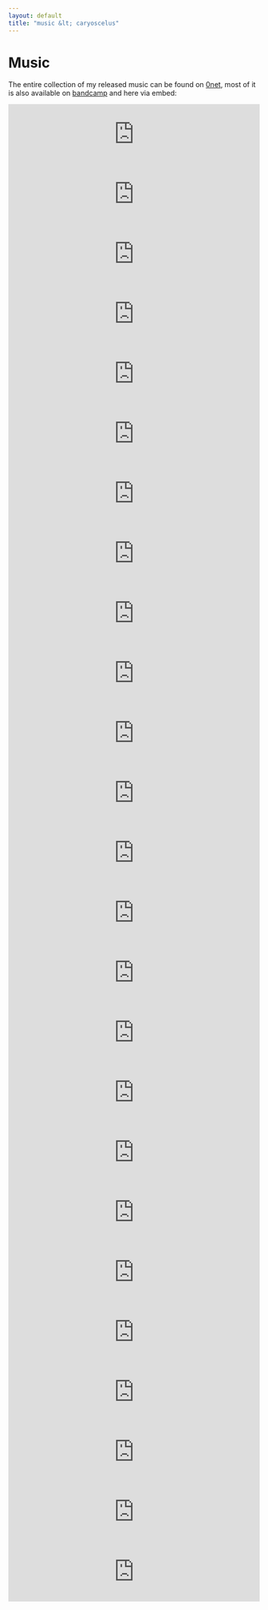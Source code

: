 ```yaml
---
layout: default
title: "music &lt; caryoscelus"
---
```


# Music

The entire collection of my released music can be found on [0net][0music], most
of it is also available on [bandcamp][bandcamp] and here via embed:

[0music]: http://127.0.0.1:43110/1FiHm91tcDdjkiGkHZH2xoMc7Qmzrh8sv3/
[bandcamp]: https://caryoscelus.bandcamp.com

<iframe style="border: 0; width: 100%; height: 120px;" src="https://bandcamp.com/EmbeddedPlayer/album=1227230777/size=large/bgcol=282828/linkcol=0f91ff/tracklist=false/artwork=small/transparent=true/" seamless><a href="https://caryoscelus.bandcamp.com/album/201020">creative comments</a></iframe>

<iframe style="border: 0; width: 100%; height: 120px;" src="https://bandcamp.com/EmbeddedPlayer/album=1666981499/size=large/bgcol=282828/linkcol=0f91ff/tracklist=false/artwork=small/transparent=true/" seamless><a href="https://caryoscelus.bandcamp.com/album/201020">nois tar</a></iframe>

<iframe style="border: 0; width: 100%; height: 120px;" src="https://bandcamp.com/EmbeddedPlayer/album=2875120642/size=large/bgcol=282828/linkcol=0f91ff/tracklist=false/artwork=small/transparent=true/" seamless><a href="https://caryoscelus.bandcamp.com/album/201020">201020</a></iframe>

<iframe style="border: 0; width: 100%; height: 120px;" src="https://bandcamp.com/EmbeddedPlayer/album=4048863805/size=large/bgcol=282828/linkcol=0f91ff/tracklist=false/artwork=small/transparent=true/" seamless><a href="https://caryoscelus.bandcamp.com/album/layers-of-misperception">layers of misperception</a></iframe>

<iframe style="border: 0; width: 100%; height: 120px;" src="https://bandcamp.com/EmbeddedPlayer/album=3883717333/size=large/bgcol=282828/linkcol=0f91ff/tracklist=false/artwork=small/transparent=true/" seamless><a href="https://caryoscelus.bandcamp.com/album/nowhere-hills">nowhere hills</a></iframe>

<iframe style="border: 0; width: 100%; height: 120px;" src="https://bandcamp.com/EmbeddedPlayer/album=84927611/size=large/bgcol=282828/linkcol=0f91ff/tracklist=false/artwork=small/transparent=true/" seamless><a href="https://caryoscelus.bandcamp.com/album/temporal-monument-pt-0">temporal monument pt 0 by distinct lack of poetry</a></iframe>

<iframe style="border: 0; width: 100%; height: 120px;" src="https://bandcamp.com/EmbeddedPlayer/album=2141269165/size=large/bgcol=282828/linkcol=0f91ff/tracklist=false/artwork=small/transparent=true/" seamless><a href="https://caryoscelus.bandcamp.com/album/marginal-notes">marginal notes by that kind of noise</a></iframe>

<iframe style="border: 0; width: 100%; height: 120px;" src="https://bandcamp.com/EmbeddedPlayer/album=405343040/size=large/bgcol=282828/linkcol=0f91ff/tracklist=false/artwork=small/transparent=true/" seamless><a href="https://caryoscelus.bandcamp.com/album/scapes">&#39;scapes by that kind of noise</a></iframe>

<iframe style="border: 0; width: 100%; height: 120px;" src="https://bandcamp.com/EmbeddedPlayer/album=2330821257/size=large/bgcol=282828/linkcol=0f91ff/tracklist=false/artwork=small/transparent=true/" seamless><a href="https://caryoscelus.bandcamp.com/album/awaiting">awaiting by that kind of noise</a></iframe>

<iframe style="border: 0; width: 100%; height: 120px;" src="https://bandcamp.com/EmbeddedPlayer/album=107060692/size=large/bgcol=282828/linkcol=0f91ff/tracklist=false/artwork=small/transparent=true/" seamless><a href="https://caryoscelus.bandcamp.com/album/amber-piano">amber piano by caryoscelus</a></iframe>

<iframe style="border: 0; width: 100%; height: 120px;" src="https://bandcamp.com/EmbeddedPlayer/album=2227871402/size=large/bgcol=282828/linkcol=0f91ff/tracklist=false/artwork=small/transparent=true/" seamless><a href="https://caryoscelus.bandcamp.com/album/nzjz">nzjz by that kind of noise</a></iframe>

<iframe style="border: 0; width: 100%; height: 120px;" src="https://bandcamp.com/EmbeddedPlayer/album=3598978309/size=large/bgcol=282828/linkcol=0f91ff/tracklist=false/artwork=small/transparent=true/" seamless><a href="https://caryoscelus.bandcamp.com/album/steel-vs-aluminium">steel vs aluminium by that kind of noise</a></iframe>

<iframe style="border: 0; width: 100%; height: 120px;" src="https://bandcamp.com/EmbeddedPlayer/album=2954209452/size=large/bgcol=282828/linkcol=0f91ff/tracklist=false/artwork=small/transparent=true/" seamless><a href="https://caryoscelus.bandcamp.com/album/nice-place">nice place by that kind of noise</a></iframe>

<iframe style="border: 0; width: 100%; height: 120px;" src="https://bandcamp.com/EmbeddedPlayer/album=1977041217/size=large/bgcol=282828/linkcol=0f91ff/tracklist=false/artwork=small/transparent=true/" seamless><a href="https://caryoscelus.bandcamp.com/album/harsh-sign">harsh sign by that kind of noise</a></iframe>

<iframe style="border: 0; width: 100%; height: 120px;" src="https://bandcamp.com/EmbeddedPlayer/album=1243015171/size=large/bgcol=282828/linkcol=0f91ff/tracklist=false/artwork=small/transparent=true/" seamless><a href="https://caryoscelus.bandcamp.com/album/hard-sign">hard sign by that kind of noise</a></iframe>

<iframe style="border: 0; width: 100%; height: 120px;" src="https://bandcamp.com/EmbeddedPlayer/album=768446242/size=large/bgcol=282828/linkcol=0f91ff/tracklist=false/artwork=small/transparent=true/" seamless><a href="https://caryoscelus.bandcamp.com/album/construct-destruct">construct/destruct by that kind of noise</a></iframe>

<iframe style="border: 0; width: 100%; height: 120px;" src="https://bandcamp.com/EmbeddedPlayer/album=3459216153/size=large/bgcol=282828/linkcol=0f91ff/tracklist=false/artwork=small/transparent=true/" seamless><a href="https://caryoscelus.bandcamp.com/album/misconcept">misconcept by that kind of noise</a></iframe>

<iframe style="border: 0; width: 100%; height: 120px;" src="https://bandcamp.com/EmbeddedPlayer/album=455526669/size=large/bgcol=282828/linkcol=0f91ff/tracklist=false/artwork=small/transparent=true/" seamless><a href="https://caryoscelus.bandcamp.com/album/almost-a-capella">almost a capella by that kind of noise</a></iframe>

<iframe style="border: 0; width: 100%; height: 120px;" src="https://bandcamp.com/EmbeddedPlayer/album=3678592742/size=large/bgcol=282828/linkcol=0f91ff/tracklist=false/artwork=small/transparent=true/" seamless><a href="https://caryoscelus.bandcamp.com/album/episodes">episodes by caryoscelus</a></iframe>

<iframe style="border: 0; width: 100%; height: 120px;" src="https://bandcamp.com/EmbeddedPlayer/album=3790138417/size=large/bgcol=282828/linkcol=0f91ff/tracklist=false/artwork=small/transparent=true/" seamless><a href="https://caryoscelus.bandcamp.com/album/at-the-edge">at the edge by that kind of noise</a></iframe>

<iframe style="border: 0; width: 100%; height: 120px;" src="https://bandcamp.com/EmbeddedPlayer/album=2797392869/size=large/bgcol=282828/linkcol=0f91ff/tracklist=false/artwork=small/transparent=true/" seamless><a href="https://caryoscelus.bandcamp.com/album/unbroken-glass-and-other-stories">unbroken glass and other stories by that kind of noise</a></iframe>

<iframe style="border: 0; width: 100%; height: 120px;" src="https://bandcamp.com/EmbeddedPlayer/album=1841479428/size=large/bgcol=282828/linkcol=0f91ff/tracklist=false/artwork=small/transparent=true/" seamless><a href="https://caryoscelus.bandcamp.com/album/1618">1618 by that kind of noise</a></iframe>

<iframe style="border: 0; width: 100%; height: 120px;" src="https://bandcamp.com/EmbeddedPlayer/album=3257770073/size=large/bgcol=282828/linkcol=0f91ff/tracklist=false/artwork=small/transparent=true/" seamless><a href="https://caryoscelus.bandcamp.com/album/sounds-of-ludum">sounds of ludum by caryoscelus</a></iframe>

<iframe style="border: 0; width: 100%; height: 120px;" src="https://bandcamp.com/EmbeddedPlayer/album=4071546363/size=large/bgcol=282828/linkcol=0f91ff/tracklist=false/artwork=small/transparent=true/" seamless><a href="https://caryoscelus.bandcamp.com/album/taking-out-the-trash">taking out the trash by soulless wooden dummy</a></iframe>

<iframe style="border: 0; width: 100%; height: 120px;" src="https://bandcamp.com/EmbeddedPlayer/album=143806875/size=large/bgcol=282828/linkcol=0f91ff/tracklist=false/artwork=small/transparent=true/" seamless><a href="https://caryoscelus.bandcamp.com/album/meanwhile">meanwhile by soulless wooden dummy</a></iframe>

